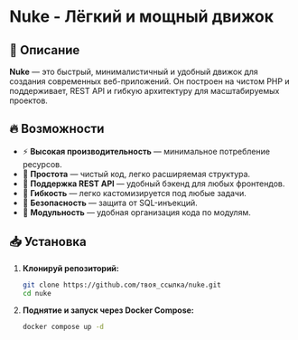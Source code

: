 # Nuke - Лёгкий и мощный движок

## 🚀 Описание

**Nuke** — это быстрый, минималистичный и удобный движок для создания современных веб-приложений. Он построен на чистом PHP и поддерживает, REST API и гибкую архитектуру для масштабируемых проектов.

## 🔥 Возможности

- ⚡ **Высокая производительность** — минимальное потребление ресурсов.
- 🎯 **Простота** — чистый код, легко расширяемая структура.
- 🔗 **Поддержка REST API** — удобный бэкенд для любых фронтендов.
- 🔨 **Гибкость** — легко кастомизируется под любые задачи.
- 🔑 **Безопасность** — защита от SQL-инъекций.
- 📂 **Модульность** — удобная организация кода по модулям.

## 📥 Установка

1. **Клонируй репозиторий:**
   ```sh
   git clone https://github.com/твоя_ссылка/nuke.git
   cd nuke
   ```
2. **Поднятие и запуск через Docker Compose:**
   ```sh
   docker compose up -d
   ```
